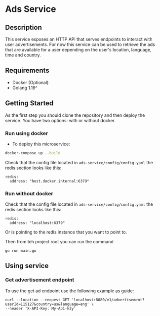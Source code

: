 # Ads Service

## Description
This service exposes an HTTP API that serves endpoints to interact with user advertisements. For now this service can 
be used to retrieve the ads that are available for a user depending on the user's location, language, time and country.

## Requirements
* Docker (Optional)
* Golang 1.19^

## Getting Started

As the first step you should clone the repository and then deploy the service. You have two options: with or without docker.

### Run using docker

* To deploy this microservice:
```bash
docker-compose up --build
```

Check that the config file located in `ads-service/config/config.yaml` the redis section looks like this:

```
redis:
  address: "host.docker.internal:6379"
```

### Run without docker

Check that the config file located in `ads-service/config/config.yaml` the redis section looks like this:

```
redis:
  address: "localhost:6379"
```

Or is pointing to the redis instance that you want to point to. 

Then from teh project root you can run the command 

```
go run main.go
```

## Using service

### Get advertisement endpoint
To use the get ad endpoint use the following example as guide:

```
curl --location --request GET 'localhost:8080/v1/advertisement?userId=115127&country=us&language=eng' \
--header 'X-API-Key: My-Ap1-k3y'
```
